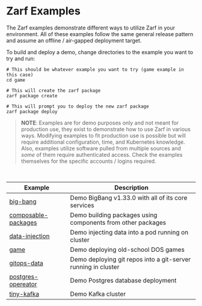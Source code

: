 # Zarf Examples

The Zarf examples demonstrate different ways to utilize Zarf in your environment.  All of these examples follow the same general release pattern and assume an offline / air-gapped deployment target.

To build and deploy a demo, change directories to the example you want to try and run:

```shell
# This should be whatever example you want to try (game example in this case)
cd game

# This will create the zarf package
zarf package create

# This will prompt you to deploy the new zarf package
zarf package deploy
```

> **NOTE**: Examples are for demo purposes only and not meant for production use, they exist to demonstrate how to use Zarf in various ways. Modifying examples to fit production use is possible but will require additional configuration, time, and Kubernetes knowledge. Also, examples utilize software pulled from multiple sources and _some_ of them require authenticated access. Check the examples themselves for the specific accounts / logins required.


&nbsp;


| Example                                                          |      Description      |
|------------------------------------------------------------------|-------------|
| [big-bang](../packages/big-bang-core/README.md)                        |  Demo BigBang v1.33.0 with all of its core services |
| [composable-packages](./composable-packages/README.md)           |  Demo building packages using components from other packages   |
| [data-injection](./data-injection/README.md)                     |  Demo injecting data into a pod running on cluster  |
| [game](./game/README.md)                                         |  Demo deploying old-school DOS games |
| [gitops-data](./gitops-data/README.md)                           |  Demo deploying git repos into a git-server running in cluster   |
| [postgres-opereator](./postgres-operator/README.md)              |  Demo Postgres database deployment |
| [tiny-kafka](./tiny-kafka/README.md)                             |  Demo Kafka cluster  |
